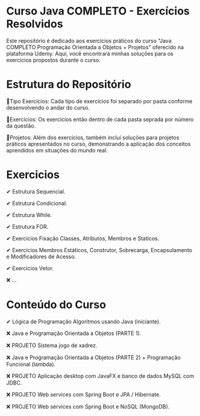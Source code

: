 # Curso Java COMPLETO - Exercícios Resolvidos
Este repositório é dedicado aos exercícios práticos do curso "Java COMPLETO Programação Orientada a Objetos + Projetos" oferecido na plataforma Udemy. Aqui, você encontrará minhas soluções para os exercicios propostos durante o curso.

# Estrutura do Repositório
💠Tipo Exercícios: Cada tipo de exercícios foi separado por pasta conforme desenvolvendo o andar do curso.

💠Exercícios: Os exercícios então dentro de cada pasta seprada por número da questão.

💠Projetos: Além dos exercícios, também incluí soluções para projetos práticos apresentados no curso, demonstrando a aplicação dos conceitos aprendidos em situações do mundo real.

# Exercicios
✔ Estrutura Sequencial.

✔ Estrutura Condicional.

✔ Estrutura While.

✔ Estrutura FOR.

✔ Exercícios Fixação Classes, Atributos, Membros e Staticos.

✔ Exercícios Membros Estáticos, Construtor, Sobrecarga, Encapsulamento e Modificadores de Acesso.

✔ Exercícios Vetor.

❌ ...

# Conteúdo do Curso
✔ Lógica de Programação Algoritmos usando Java (iniciante).

❌ Java e Programação Orientada a Objetos (PARTE 1).

❌ PROJETO Sistema jogo de xadrez.

❌ Java e Programação Orientada a Objetos (PARTE 2) + Programação Funcional (lambda).

❌ PROJETO Aplicação desktop com JavaFX e banco de dados MySQL com JDBC.

❌ PROJETO Web services com Spring Boot e JPA / Hibernate.

❌ PROJETO Web services com Spring Boot e NoSQL (MongoDB).
